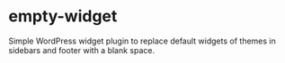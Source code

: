 # empty-widget
Simple WordPress widget plugin to replace default widgets of themes in sidebars and footer with a blank space.

